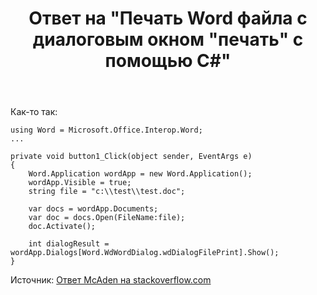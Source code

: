 ﻿---
title: "Ответ на \"Печать Word файла с диалоговым окном &quot;печать&quot; с помощью C#\""
se.owner.user_id: 240512
se.owner.display_name: "MSDN.WhiteKnight"
se.owner.link: "https://ru.stackoverflow.com/users/240512/msdn-whiteknight"
se.answer_id: 837457
se.question_id: 837234
se.post_type: answer
se.is_accepted: False
---
<p>Как-то так:</p>

<pre><code>using Word = Microsoft.Office.Interop.Word;
...

private void button1_Click(object sender, EventArgs e)
{
    Word.Application wordApp = new Word.Application();
    wordApp.Visible = true;            
    string file = "c:\\test\\test.doc";

    var docs = wordApp.Documents;
    var doc = docs.Open(FileName:file);
    doc.Activate();

    int dialogResult = wordApp.Dialogs[Word.WdWordDialog.wdDialogFilePrint].Show();
}
</code></pre>

<p>Источник: <a href="https://stackoverflow.com/a/878438/8674428">Ответ McAden на stackoverflow.com</a></p>
